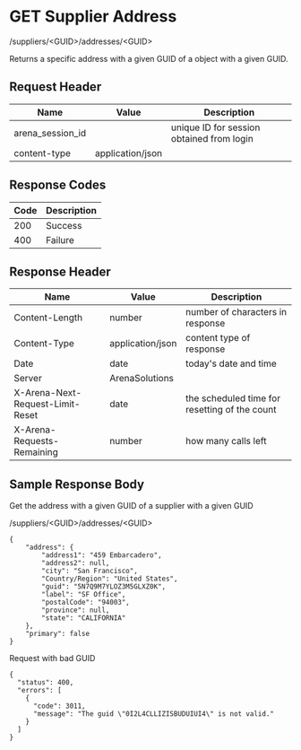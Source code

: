 # GET Supplier Address


/suppliers/&lt;GUID&gt;/addresses/&lt;GUID&gt;

Returns a specific address with a given GUID  of a  object with a given GUID.

## Request Header

| Name<br> | Value<br> | Description<br> |
|  --- |  --- |  --- | 
| arena_session_id<br> |   | unique ID for session obtained from login<br> |
| content\-type<br> | application/json<br> |   |

## Response Codes

| Code<br> | Description<br> |
|  --- |  --- | 
| 200<br> | Success<br> |
| 400<br> | Failure<br> |

## Response Header

| Name<br> | Value<br> | Description<br> |
|  --- |  --- |  --- | 
| Content\-Length<br> | number<br> | number of characters in response<br> |
| Content\-Type<br> | application/json<br> | content type of response<br> |
| Date<br> | date<br> | today's date and time<br> |
| Server<br> | ArenaSolutions<br> |   |
| X\-Arena\-Next\-Request\-Limit\-Reset<br> | date<br> | the scheduled time for resetting of the count<br> |
| X\-Arena\-Requests\-Remaining<br> | number<br> | how many calls left<br> |

## Sample Response Body
Get the address with a given GUID of a  supplier with a given GUID



/suppliers/&lt;GUID&gt;/addresses/&lt;GUID&gt;

```
{
    "address": {
        "address1": "459 Embarcadero",
        "address2": null,
        "city": "San Francisco",
        "Country/Region": "United States",
        "guid": "5N7Q9M7YLOZ3M5GLXZ0K",
        "label": "SF Office",
        "postalCode": "94003",
        "province": null,
        "state": "CALIFORNIA"
    },
    "primary": false
} 
```
Request with bad GUID

```
{
  "status": 400,
  "errors": [
    {
      "code": 3011,
      "message": "The guid \"0I2L4CLLIZISBUDUIUI4\" is not valid."
    }
  ]
}
```
